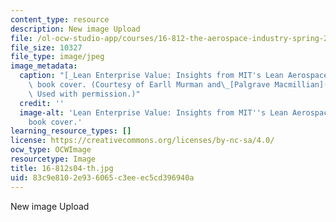 ```yaml
---
content_type: resource
description: New image Upload
file: /ol-ocw-studio-app/courses/16-812-the-aerospace-industry-spring-2004/83c9e8102e936065c3eeec5cd396940a_16-812s04-th.jpg
file_size: 10327
file_type: image/jpeg
image_metadata:
  caption: "[_Lean Enterprise Value: Insights from MIT's Lean Aerospace Initiative_](http://www.palgrave.com/us/book/9780333976975)\
    \ book cover. (Courtesy of Earll Murman and\_[Palgrave Macmillian](http://www.palgrave.com/).\
    \ Used with permission.)"
  credit: ''
  image-alt: 'Lean Enterprise Value: Insights from MIT''s Lean Aerospace Initiative
    book cover.'
learning_resource_types: []
license: https://creativecommons.org/licenses/by-nc-sa/4.0/
ocw_type: OCWImage
resourcetype: Image
title: 16-812s04-th.jpg
uid: 83c9e810-2e93-6065-c3ee-ec5cd396940a
---
```

New image Upload